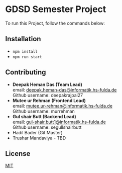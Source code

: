 # GDSD Semester Project

To run this Project, follow the commands below:

## Installation

- ```npm install```
- ```npm run start```

## Contributing

- <b>Deepak Heman Das (Team Lead)</b> </br>
  email: deepak.heman-das@informatik.hs-fulda.de</br>
  Github username: deepakrajpal27</br>
- <b>Mutee ur Rehman (Frontend Lead)</b> </br>
  email: mutee.ur-rehman@informatik.hs-fulda.de</br>
  Github username: murrehman</br>
- <b>Gul shair Butt (Backend Lead)</b> </br>
  email: gul-shair.butt1@informatik.hs-fulda.de</br>
  Github username: segullshairbutt</br>
- Hadil Bader (Git Master)
- Trushar Mandaviya - TBD

## License
[MIT](https://choosealicense.com/licenses/mit/)
